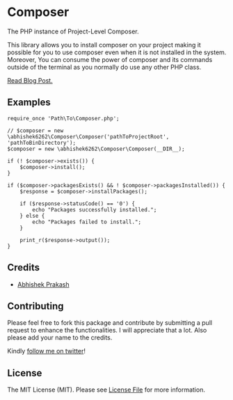 # Composer
The PHP instance of Project-Level Composer.

This library allows you to install composer on your project making it possible for you to use composer even when it is not installed in the system. Moreover, You can consume the power of composer and its commands outside of the terminal as you normally do use any other PHP class.

[Read Blog Post.](https://www.shade.codes/introducing-project-level-composer/)

## Examples
```
require_once 'Path\To\Composer.php';

// $composer = new \abhishek6262\Composer\Composer('pathToProjectRoot', 'pathToBinDirectory');
$composer = new \abhishek6262\Composer\Composer(__DIR__);

if (! $composer->exists()) {
    $composer->install();
}

if ($composer->packagesExists() && ! $composer->packagesInstalled()) {
    $response = $composer->installPackages();

    if ($response->statusCode() == '0') {
        echo "Packages successfully installed.";
    } else {
        echo "Packages failed to install.";
    }

    print_r($response->output());
}
```

## Credits

- [Abhishek Prakash](https://github.com/abhishek6262)

## Contributing
Please feel free to fork this package and contribute by submitting a pull request to enhance the functionalities. I will appreciate that a lot. Also please add your name to the credits.

Kindly [follow me on twitter](https://twitter.com/_the_shade)!

## License

The MIT License (MIT). Please see [License File](LICENSE) for more information.
